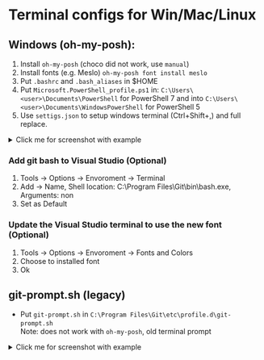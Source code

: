 # Terminal configs for Win/Mac/Linux

## Windows (oh-my-posh):
1)  Install `oh-my-posh` (choco did not work, use `manual`)
1) Install fonts (e.g. Meslo) `oh-my-posh font install meslo`
1) Put `.bashrc` and `.bash_aliases` in $HOME
1) Put `Microsoft.PowerShell_profile.ps1` in: `C:\Users\<user>\Documents\PowerShell` for PowerShell 7 and into `C:\Users\<user>\Documents\WindowsPowerShell` for PowerShell 5
1) Use `settigs.json` to setup windows terminal (Ctrl+Shift+,) and full replace.  

<details>
<summary>Click me for screenshot with example</summary>

### Windows terminal + git bash + oh-my-posh
![windows-example](img/win-terminal-oh-my-posh.png)
</details>

### Add git bash to Visual Studio (Optional)
1) Tools -> Options -> Envoroment -> Terminal
1) Add -> Name, Shell location: C:\Program Files\Git\bin\bash.exe, Arguments: non
1) Set as Default


### Update the Visual Studio terminal to use the new font (Optional)
1) Tools -> Options -> Envoroment -> Fonts and Colors
1) Choose to installed font
1) Ok
  
## git-prompt.sh (legacy)

- Put `git-prompt.sh` in  `C:\Program Files\Git\etc\profile.d\git-prompt.sh`   
Note: does not work with `oh-my-posh`, old terminal prompt 

<details>
<summary>Click me for screenshot with example</summary>

### Windows terminal + git bash + git-prompt.sh
![git-prompt.sh](img/prompt.jpg)
</details>
